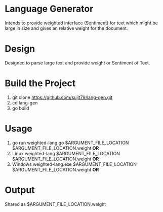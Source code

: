 # Language Generator
Intends to provide weighted interface (Sentiment) for text which might be large in size and gives an relative weight for the document.

# Design
Designed to parse large text and provide weight or Sentiment of Text.

# Build the Project
1. git clone https://github.com/sujit79/lang-gen.git <br/>
2. cd lang-gen <br/>
3. go build <br/>

# Usage
1. go run weighted-lang.go $ARGUMENT_FILE_LOCATION $ARGUMENT_FILE_LOCATION.weight **OR** <br/>
2. Linux weighted-lang $ARGUMENT_FILE_LOCATION $ARGUMENT_FILE_LOCATION.weight **OR** <br/>
3. Windows weighted-lang.exe $ARGUMENT_FILE_LOCATION $ARGUMENT_FILE_LOCATION.weight **OR** <br/>

# Output
Shared as $ARGUMENT_FILE_LOCATION.weight <br/>

